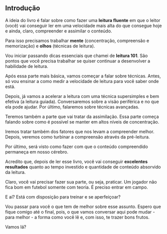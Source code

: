 ## Introdução

A ideia do livro é falar sobre como fazer uma **leitura fluente** em que o leitor (você) vai conseguir ler em uma velocidade mais alta do que consegue hoje e ainda, claro, compreender e assimilar o conteúdo.

Para isso precisamos trabalhar **mente** (concentração, compreensão e memorização) e **olhos** (técnicas de leitura).

Vou iniciar passando dicas essenciais que chamei de **leitura 101**. São pontos que você precisa trabalhar se quiser continuar a desenvolver a habilidade de leitura.

Após essa parte mais básica, vamos começar a falar sobre técnicas. Antes, só vou ensinar a como medir a velocidade de leitura para você saber onde está. 

Depois, já vamos a acelerar a leitura com uma técnica supersimples e bem efetiva (a leitura guiada). Conversaremos sobre a visão periférica e no que ela pode ajudar. Por último, falaremos sobre técnicas avançadas.

Teremos também a parte que vai tratar da assimilação. Essa parte começa falando sobre como é possível se manter em altos níveis de concentração. 

Iremos tratar também dos fatores que nos levam a compreender melhor. Depois, veremos como turbinar a compreensão através da pré-leitura. 

Por último, será visto como fazer com que o conteúdo compreendido permaneça em nosso cérebro.

Acredito que, depois de ler esse livro, você vai conseguir **excelentes resultados** quanto ao tempo investido e quantidade de conteúdo absorvido da leitura.

Claro, você vai precisar fazer sua parte, ou seja, praticar. Um jogador não fica bom em futebol somente com teoria. É preciso entrar em campo.

E aí? Está com disposição para treinar e se aperfeiçoar?

Vou passar para você o que tem de melhor sobre esse assunto. Espero que fique comigo até o final, pois, o que vamos conversar aqui pode mudar - para melhor - a forma como você lê e, com isso, te trazer bons frutos.

Vamos lá?
